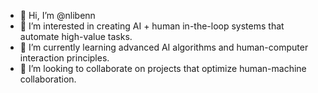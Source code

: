 - 👋 Hi, I’m @nlibenn
- 👀 I’m interested in creating AI + human in-the-loop systems that automate high-value tasks. 
- 🌱 I’m currently learning advanced AI algorithms and human-computer interaction principles. 
- 💞️ I’m looking to collaborate on projects that optimize human-machine collaboration.

<!---
nlibenn/nlibenn is a ✨ special ✨ repository because its `README.md` (this file) appears on your GitHub profile.
You can click the Preview link to take a look at your changes.
--->
